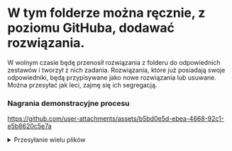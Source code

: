 # W tym folderze można ręcznie, z poziomu GitHuba, dodawać rozwiązania.

W wolnym czasie będę przenosił rozwiązania z folderu do odpowiednich zestawów i tworzył z nich zadania. Rozwiązania, które już posiadają swoje odpowiedniki, będą przypisywane jako nowe rozwiązania lub usuwane. Można przesyłać jak leci, zajmę się ich segregacją.


### Nagrania demonstracyjne procesu

https://github.com/user-attachments/assets/b5bd0e5d-ebea-4668-92c1-e5b8620c5e7a

<details>
  <summary>Przesyłanie wielu plików</summary>
  
https://github.com/user-attachments/assets/27b94006-df2a-407c-a156-40f6ce5982b2


</details>





